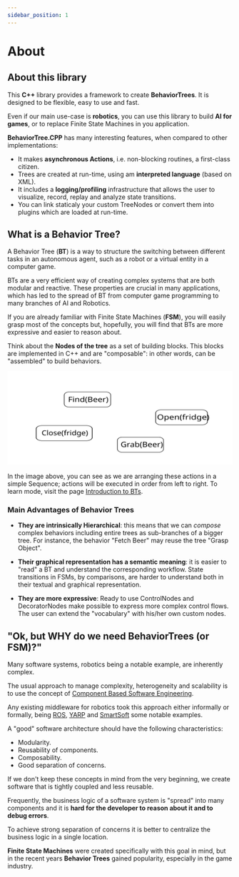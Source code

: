 ```yaml
---
sidebar_position: 1
---
```


# About

## About this library

This  __C++__ library provides a framework to create **BehaviorTrees**. 
It is designed to be flexible, easy to use and fast.

Even if our main use-case is __robotics__, you can use this library to build
__AI for games__, or to replace Finite State Machines in you application.

__BehaviorTree.CPP__ has many interesting features, when compared to other implementations:

- It makes __asynchronous Actions__, i.e. non-blocking routines, a first-class citizen.
- Trees are created at run-time, using am __interpreted language__ (based on XML).
- It includes a __logging/profiling__ infrastructure that allows the user 
to visualize, record, replay and analyze state transitions.
- You can link staticaly your custom TreeNodes or convert them into plugins
which are loaded at run-time.


## What is a Behavior Tree?

A Behavior Tree (__BT__) is a way to structure the switching between different 
tasks in an autonomous agent, such as a robot or a virtual entity in a computer game.

BTs are a very efficient way of creating complex systems that are both modular and reactive. 
These properties are crucial in many applications, which has led to the spread 
of BT from computer game programming to many branches of AI and Robotics. 
 
If you are already familiar with Finite State Machines (__FSM__), you will
easily grasp most of the concepts but, hopefully, you will find that BTs
are more expressive and easier to reason about.

Think about the __Nodes of the tree__ as a set of building blocks.
This blocks are implemented in C++ and are "composable": in other words, can be 
"assembled" to build behaviors.

![](intro_build_trees.svg)

In the image above, you can see as we are arranging these actions in a simple Sequence;
actions will be executed in order from left to right. To learn mode, visit the page 
[Introduction to BTs](learn-the-basic/BT_basics.md).

### Main Advantages of Behavior Trees

- __They are intrinsically Hierarchical__: this means that we can _compose_
complex behaviors including entire trees as sub-branches of a bigger tree. 
For instance, the behavior "Fetch Beer" may reuse the tree
"Grasp Object".

- __Their graphical representation has a semantic meaning__: it is easier to 
"read" a BT and understand the corresponding workflow. 
State transitions in FSMs, by comparisons, are harder to understand
both in their textual and graphical representation.    

- __They are more expressive__: Ready to use ControlNodes and DecoratorNodes
make possible to express more complex control flows. The user can extend the
"vocabulary" with his/her own custom nodes.


## "Ok, but WHY do we need BehaviorTrees (or FSM)?"

Many software systems, robotics being a notable example, are inherently
complex.

The usual approach to manage complexity, heterogeneity and scalability is to 
use the concept of 
[Component Based Software Engineering](https://en.wikipedia.org/wiki/Component-based_software_engineering).

Any existing middleware for robotics took this approach either informally or formally,
being [ROS](http://www.ros.org), [YARP](http://www.yarp.it) and 
[SmartSoft](http://www.servicerobotik-ulm.de) some notable examples.

A "good" software architecture should have the following characteristics:

- Modularity.
- Reusability of components.
- Composability.
- Good separation of concerns. 

If we don't keep these concepts in mind from the very beginning, we create 
software that is tightly coupled and less reusable.

Frequently, the business logic of a software system is "spread" into many 
components and it is __hard for the developer
to reason about it and to debug errors__.

To achieve strong separation of concerns it is better to centralize
the business logic in a single location. 

__Finite State Machines__ were created specifically with this goal in mind, but in
the recent years __Behavior Trees__ gained popularity, especially in the game industry.

